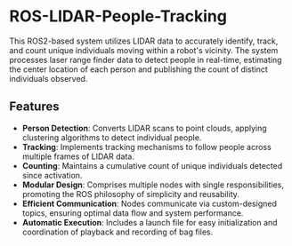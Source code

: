 # ROS-LIDAR-People-Tracking

This ROS2-based system utilizes LIDAR data to accurately identify, track, and count unique individuals moving within a robot's vicinity. The system processes laser range finder data to detect people in real-time, estimating the center location of each person and publishing the count of distinct individuals observed.

## Features

-   **Person Detection**: Converts LIDAR scans to point clouds, applying clustering algorithms to detect individual people.
-   **Tracking**: Implements tracking mechanisms to follow people across multiple frames of LIDAR data.
-   **Counting**: Maintains a cumulative count of unique individuals detected since activation.
-   **Modular Design**: Comprises multiple nodes with single responsibilities, promoting the ROS philosophy of simplicity and reusability.
-   **Efficient Communication**: Nodes communicate via custom-designed topics, ensuring optimal data flow and system performance.
-   **Automatic Execution**: Includes a launch file for easy initialization and coordination of playback and recording of bag files.
